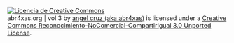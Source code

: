 <a rel="license" href="http://creativecommons.org/licenses/by-nc-sa/3.0/deed.es_ES"><img alt="Licencia de Creative Commons" style="border-width:0" src="http://i.creativecommons.org/l/by-nc-sa/3.0/80x15.png" /></a><br /><span xmlns:dct="http://purl.org/dc/terms/" property="dct:title">abr4xas.org | vol 3</span> by <a xmlns:cc="http://creativecommons.org/ns#" href="http://abr4xas.org" property="cc:attributionName" rel="cc:attributionURL">angel cruz (aka abr4xas)</a> is licensed under a <a rel="license" href="http://creativecommons.org/licenses/by-nc-sa/3.0/deed.es_ES">Creative Commons Reconocimiento-NoComercial-CompartirIgual 3.0 Unported License</a>.